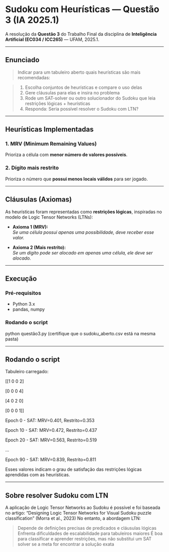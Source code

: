 # Sudoku com Heurísticas — Questão 3 (IA 2025.1)

A resolução da **Questão 3** do Trabalho Final da disciplina de **Inteligência Artificial (EC034 / ICC265)** — UFAM, 2025.1.

---

## Enunciado

> Indicar para um tabuleiro aberto quais heurísticas são mais recomendadas:

> 1. Escolha conjuntos de heurísticas e compare o uso delas  
> 2. Gere cláusulas para elas e insira no problema  
> 3. Rode um SAT-solver ou outro solucionador do Sudoku que leia restrições lógicas + heurísticas  
> 4. Responda: Seria possível resolver o Sudoku com LTN?

---

## Heurísticas Implementadas

### 1. **MRV (Minimum Remaining Values)**
Prioriza a célula com **menor número de valores possíveis**.

### 2. **Dígito mais restrito**
Prioriza o número que **possui menos locais válidos** para ser jogado.

---

## Cláusulas (Axiomas)

As heurísticas foram representadas como **restrições lógicas**, inspiradas no modelo de Logic Tensor Networks (LTNs):

- **Axioma 1 (MRV):**  
  _Se uma célula possui apenas uma possibilidade, deve receber esse valor._

- **Axioma 2 (Mais restrito):**  
  _Se um dígito pode ser alocado em apenas uma célula, ele deve ser alocado._

---

## Execução

### Pré-requisitos
- Python 3.x
- pandas, numpy

### Rodando o script
python questão3.py (certifique que o sudoku_aberto.csv está na mesma pasta)

---

## Rodando o script

Tabuleiro carregado:

[[1 0 0 2]

 [0 0 0 4]
 
 [4 0 2 0]
 
 [0 0 0 1]]

Epoch 0 - SAT: MRV=0.401, Restrito=0.353

Epoch 10 - SAT: MRV=0.472, Restrito=0.437

Epoch 20 - SAT: MRV=0.563, Restrito=0.519

...

Epoch 90 - SAT: MRV=0.839, Restrito=0.811

Esses valores indicam o grau de satisfação das restrições lógicas aprendidas com as heurísticas. 

---

## Sobre resolver Sudoku com LTN

A aplicação de Logic Tensor Networks ao Sudoku é possível e foi baseada no artigo: “Designing Logic Tensor Networks for Visual Sudoku puzzle classification” (Morra et al., 2023)
No entanto, a abordagem LTN:
> Depende de definições precisas de predicados e cláusulas lógicas
> Enfrenta dificuldades de escalabilidade para tabuleiros maiores
> É boa para classificar e aprender restrições, mas não substitui um SAT solver se a meta for encontrar a solução exata
